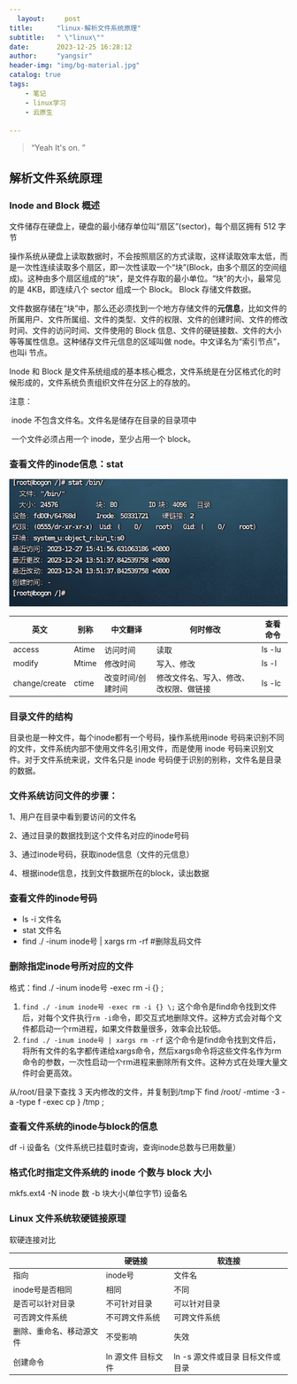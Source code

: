 ```yaml
---
  layout:     post
title:      "linux-解析文件系统原理"
subtitle:   " \"linux\""
date:       2023-12-25 16:28:12
author:     "yangsir"
header-img: "img/bg-material.jpg"
catalog: true
tags:
    - 笔记
    - linux学习
    - 云原生

---
```


> “Yeah It's on. ”


<p id = "build"></p>

## 解析文件系统原理



### Inode and Block 概述

文件储存在硬盘上，硬盘的最小储存单位叫“扇区”(sector)，每个扇区拥有 512 字节

操作系统从硬盘上读取数据时，不会按照扇区的方式读取，这样读取效率太低，而是一次性连续读取多个扇区，即一次性读取一个“块”(Block，由多个扇区的空间组成)。这种由多个扇区组成的“块”，是文件存取的最小单位。“块”的大小，最常见的是 4KB，即连续八个 sector 组成一个 Block。 Block 存储文件数据。

文件数据存储在“块”中，那么还必须找到一个地方存储文件的**元信息**，比如文件的所属用户、文件所属组、文件的类型、文件的权限、文件的创建时间、文件的修改时间、文件的访问时间、文件使用的 Block 信息、文件的硬链接数、文件的大小等等属性信息。这种储存文件元信息的区域叫做 node。中文译名为“索引节点”，也叫i 节点。

Inode 和 Block 是文件系统组成的基本核心概念，文件系统是在分区格式化的时候形成的，文件系统负责组织文件在分区上的存放的。

注意：

​      inode 不包含文件名。文件名是储存在目录的目录项中

​	  一个文件必须占用一个 inode，至少占用一个 block。



### 查看文件的inode信息：stat

![image-20231228100928089](\img\springBoot\image-20231228100928089.png)



| 英文          | 别称  | 中文翻译          | 何时修改                               | 查看命令 |
| ------------- | ----- | ----------------- | -------------------------------------- | -------- |
| access        | Atime | 访问时间          | 读取                                   | ls -lu   |
| modify        | Mtime | 修改时间          | 写入、修改                             | ls -l    |
| change/create | ctime | 改变时间/创建时间 | 修改文件名、写入、修改、改权限、做链接 | ls -lc   |





### 目录文件的结构



目录也是一种文件，每个inode都有一个号码，操作系统用inode 号码来识别不同的文件，文件系统内部不使用文件名引用文件，而是使用 inode 号码来识别文件。对于文件系统来说，文件名只是 inode 号码便于识别的别称，文件名是目录的数据。



### 文件系统访问文件的步骤：

1、用户在目录中看到要访问的文件名

2、通过目录的数据找到这个文件名对应的inode号码

3、通过inode号码，获取inode信息（文件的元信息）

4、根据inode信息，找到文件数据所在的block，读出数据





### 查看文件的inode号码

- ls -i 文件名
- stat 文件名
- find ./ -inum inode号 | xargs rm -rf  #删除乱码文件





### 删除指定inode号所对应的文件

格式：find ./ -inum inode号 -exec rm -i {} \;



1. `find ./ -inum inode号 -exec rm -i {} \;` 这个命令是find命令找到文件后，对每个文件执行`rm -i`命令，即交互式地删除文件。这种方式会对每个文件都启动一个rm进程，如果文件数量很多，效率会比较低。
2. `find ./ -inum inode号 | xargs rm -rf` 这个命令是find命令找到文件后，将所有文件的名字都传递给xargs命令，然后xargs命令将这些文件名作为rm命令的参数，一次性启动一个rm进程来删除所有文件。这种方式在处理大量文件时会更高效。



从/root/目录下查找 3 天内修改的文件，并复制到/tmp下
find /root/ -mtime -3 -a -type f -exec cp } /tmp \;

### 查看文件系统的inode与block的信息

df -i 设备名（文件系统已挂载时查询，查询inode总数与已用数量）



### 格式化时指定文件系统的 inode 个数与 block 大小

mkfs.ext4 -N inode 数 -b 块大小(单位字节) 设备名



### Linux 文件系统软硬链接原理

软硬连接对比

|                          | 硬链接             | 软连接                            |
| ------------------------ | ------------------ | --------------------------------- |
| 指向                     | inode号            | 文件名                            |
| inode号是否相同          | 相同               | 不同                              |
| 是否可以针对目录         | 不可针对目录       | 可以针对目录                      |
| 可否跨文件系统           | 不可跨文件系统     | 可跨文件系统                      |
| 删除、重命名、移动源文件 | 不受影响           | 失效                              |
| 创建命令                 | ln 源文件 目标文件 | ln -s 源文件或目录 目标文件或目录 |

